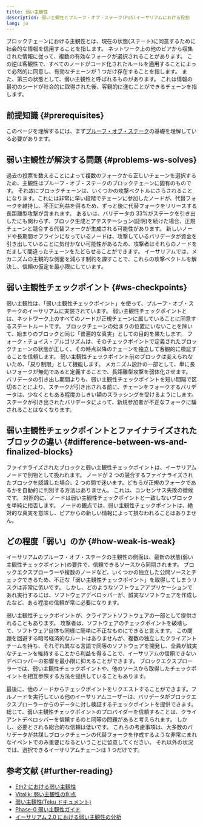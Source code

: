 ```yaml
---
title: 弱い主観性
description: 弱い主観性とプルーフ・オブ・ステーク(PoS)イーサリアムにおける役割
lang: ja
---
```


ブロックチェーンにおける主観性とは、現在の状態(ステート)に同意するために社会的な情報を信用することを指します。 ネットワーク上の他のピアから収集された情報に従って、複数の有効なフォークが選択されることがあります。 この逆は客観性で、すべてのノードがコード化されたルールを適用することによって必然的に同意し、有効なチェーンが 1 つだけ存在することを指します。 また、第三の状態として、弱い主観性と呼ばれるものがあります。 これは情報の最初のシードが社会的に取得された後、客観的に進むことができるチェーンを指します。

## 前提知識 {#prerequisites}

このページを理解するには、まず[プルーフ・オブ・ステーク](/developers/docs/consensus-mechanisms/pos/)の基礎を理解している必要があります。

## 弱い主観性が解決する問題 {#problems-ws-solves}

過去の投票を数えることによって複数のフォークから正しいチェーンを選択するため、主観性はプルーフ・オブ・ステークのブロックチェーンに固有のものです。 それ故にブロックチェーンは、いくつかの攻撃ベクトルにさらされることになります。これには非常に早い段階でチェーンに参加したノードが、代替フォークを維持し、不正に利益を得るため、ずっと後に代替フォークをリリースする長距離型攻撃が含まれます。 あるいは、バリデータの 33%がステークを引き出したにも関わらず、ブロック生成とアテステーション(証明)を続けた場合、正規チェーンと競合する代替フォークが生成される可能性があります。 新しいノードや長期間オフラインになっているノードは、攻撃しているバリデータが資金を引き出していることに気付かない可能性があるため、攻撃者はそれらのノードをだまして間違ったチェーンをたどらせることができます。 イーサリアムでは、メカニズムの主観的な側面を減らす制約を課すことで、これらの攻撃ベクトルを解決し、信頼の仮定を最小限にしています。

## 弱い主観性チェックポイント {#ws-checkpoints}

弱い主観性は、「弱い主観性チェックポイント」を使って、プルーフ・オブ・ステークのイーサリアムに実装されています。 弱い主観性チェックポイントとは、ネットワーク上のすべてのノードが正規チェーンに属していることに同意するステートルートです。 ブロックチェーンの始まりの位置にいないことを除いて、始まりのブロックと同じ「普遍的な真実」としての目的を果たします。 フォーク・チョイス・アルゴリズムは、そのチェックポイントで定義されたブロックチェーンの状態が正しく、その時点以降のチェーンを独立して客観的に検証することを信頼します。 弱い主観性チェックポイント前のブロックは変えられないため、「戻り制限」として機能します。 メカニズム設計の一部として、単に長いフォークが無効であると定義することで、長距離型攻撃を弱体化させます。 バリデータの引き出し期間よりも、弱い主観性チェックポイントを短い間隔で区切ることにより、ステークが引き出される前に、チェーンをフォークするバリデータは、少なくともある程度のしきい額のスラッシングを受けるようにします。ステークが引き出されたバリデータによって、新規参加者が不正なフォークに騙されることはなくなります。

## 弱い主観性チェックポイントとファイナライズされたブロックの違い {#difference-between-ws-and-finalized-blocks}

ファイナライズされたブロックと弱い主観性チェックポイントは、イーサリアムノードで別物として扱われます。 ノードが 2 つの競合するファイナライズされたブロックを認識した場合、2 つの間で迷います。どちらが正規のフォークであるかを自動的に判別する方法はありません。 これは、コンセンサス失敗の徴候です。 対照的に、ノードは弱い主観性チェックポイントと一致しないブロックを単純に拒否します。 ノードの観点では、弱い主観性チェックポイントは、絶対的な真実を意味し、ピアからの新しい情報によって損なわれることはありません。

## どの程度「弱い」のか {#how-weak-is-weak}

イーサリアムのプルーフ・オブ・ステークの主観性の側面は、最新の状態(弱い主観性チェックポイント)の要件で、信頼できるソースから同期されます。 ブロックエクスプローラーや複数のノードなど、いくつかの独立した公開ソースとチェックできるため、不正な「弱い主観性チェックポイント」を取得してしまうリスクは非常に低いです。 しかし、どのようなソフトウェアアプリケーションであれ実行するには、ソフトウェアデベロッパーが、誠実なソフトウェアを作成したなど、ある程度の信頼が常に必要になります。

弱い主観性チェックポイントが、クライアントソフトウェアの一部として提供されることもあります。 攻撃者は、ソフトウェアのチェックポイントを破壊して、ソフトウェア自体も同様に簡単に不正なものにできると言えます。 この問題を回避する暗号経済的なルートはありませんが、複数の独立したクライアントチームを持ち、それぞれ異なる言語で同等のソフトウェアを開発し、全員が誠実なチェーンを維持することから利益を得ることで、イーサリアムの信頼できないデベロッパーの影響を最小限に抑えることができます。 ブロックエクスプローラーでは、弱い主観性チェックポイントや、他のソースから取得したチェックポイントを相互参照する方法を提供していることもあります。

最後に、他のノードからチェックポイントをリクエストすることができます。フルノードを実行している他のイーサリアムユーザーは、バリデータがブロックエクスプローラーからのデータに対し検証するチェックポイントを提供できます。 総じて、弱い主観性チェックポイントのプロバイダーを信頼することは、クライアントデベロッパーを信頼するのと同等の問題があると考えられます。 しかし、必要とされる総合的な信頼は低いです。 これらの考慮事項は、大多数のバリデータが共謀しブロックチェーンの代替フォークを作成するような非常にまれなイベントでのみ重要になるということに留意してください。 それ以外の状況では、選択できるイーサリアムチェーンは 1 つだけです。

## 参考文献 {#further-reading}

- [Eth2 における弱い主観性](https://notes.ethereum.org/@adiasg/weak-subjectvity-eth2)
- [Vitalik: 弱い主観性の利点](https://blog.ethereum.org/2014/11/25/proof-stake-learned-love-weak-subjectivity/)
- [弱い主観性(Teku ドキュメント)](https://docs.teku.consensys.net/en/latest/Concepts/Weak-Subjectivity/)
- [Phase-0 弱い主観性ガイド](https://github.com/ethereum/consensus-specs/blob/dev/specs/phase0/weak-subjectivity.md)
- [イーサリアム 2.0 における弱い主観性の分析](https://github.com/runtimeverification/beacon-chain-verification/blob/master/weak-subjectivity/weak-subjectivity-analysis.pdf)
